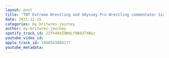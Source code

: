```yaml
---
layout: post
title: "TNT Extreme Wrestling and Odyssey Pro Wrestling commentator Simon Hill (Round 2)"
date: 2021-11-25
categories: my-britwres-journey
author: my-britwres-journey
spotify_track_id: 2Ifh404Z9WdLf9B92TXWuz
youtube_video_id: 
apple_track_id: 1000543088177
youtube_metadata: 
---
```

